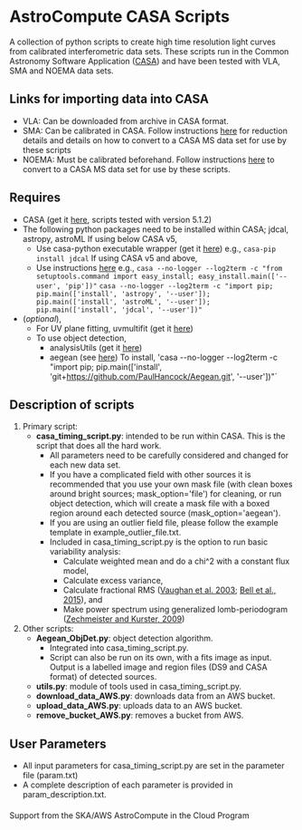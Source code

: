 # AstroCompute CASA Scripts
A collection of python scripts to create high time resolution light curves from calibrated interferometric data sets. These scripts run in the Common Astronomy Software Application ([CASA](http://casa.nrao.edu)) and have been tested with VLA, SMA and NOEMA data sets.

## Links for importing data into CASA
* VLA: Can be downloaded from archive in CASA format.
* SMA: Can be calibrated in CASA. Follow instructions [here](https://www.cfa.harvard.edu/sma/casa) for reduction details and details on how to convert to a CASA MS data set for use by these scripts
* NOEMA: Must be calibrated beforehand. Follow instructions [here](http://www.iram.fr/IRAMFR/ARC/documents/filler/casa-gildas.pdf) to convert to a CASA MS data set for use by these scripts.

## Requires
* CASA (get it [here](https://svn.cv.nrao.edu/casa/linux_distro/release/el6), scripts tested with version 5.1.2)
* The following python packages need to be installed within CASA; jdcal, astropy, astroML
If using below CASA v5,
   * Use casa-python executable wrapper (get it [here](https://github.com/radio-astro-tools/casa-python))
   e.g., `casa-pip install jdcal`
If using CASA v5 and above,
   * Use instructions [here](http://docs.astropy.org/en/stable/install.html)
   e.g., `casa --no-logger --log2term -c "from setuptools.command import easy_install; easy_install.main(['--user', 'pip'])"`
   `casa --no-logger --log2term -c "import pip; pip.main(['install', 'astropy', '--user']); pip.main(['install', 'astroML', '--user']); pip.main(['install', 'jdcal', '--user'])"`
* (*optional*),
   * For UV plane fitting, uvmultifit (get it [here](http://nordic-alma.se/support/software-tools))
   * To use object detection,
      * analysisUtils (get it [here](https://casaguides.nrao.edu/index.php?title=Analysis_Utilities))
      * aegean (see [here](https://github.com/PaulHancock/Aegean))
      To install, 'casa --no-logger --log2term -c "import pip; pip.main(['install', 'git+https://github.com/PaulHancock/Aegean.git', '--user'])"`

## Description of scripts
1. Primary script:
   * **casa_timing_script.py**: intended to be run within CASA. This is the script that does all the hard work.
      * All parameters need to be carefully considered and changed for each new data set.
      * If you have a complicated field with other sources it is recommended that you use your own mask file (with clean boxes     around bright sources; mask_option='file') for cleaning, or run object detection, which will create a mask file with a       boxed region around each detected source (mask_option='aegean').
      * If you are using an outlier field file, please follow the example template in example_outlier_file.txt.
      * Included in casa_timing_script.py is the option to run basic variability analysis:
         * Calculate weighted mean and do a chi^2 with a constant flux model,
         * Calculate excess variance,
         * Calculate fractional RMS ([Vaughan et al. 2003](http://adsabs.harvard.edu/abs/2003MNRAS.345.1271V); [Bell et al., 2015](http://adsabs.harvard.edu/abs/2015MNRAS.450.4221B)), and
         * Make power spectrum using generalized lomb-periodogram ([Zechmeister and Kurster, 2009](http://adsabs.harvard.edu/abs/2009A%26A...496..577Z))
2. Other scripts:
   * **Aegean_ObjDet.py**: object detection algorithm.
      * Integrated into casa_timing_script.py.
      * Script can also be run on its own, with a fits image as input. Output is a labelled image and region files (DS9 and CASA format) of detected sources.
   * **utils.py**: module of tools used in casa_timing_script.py.
   * **download_data_AWS.py**: downloads data from an AWS bucket.
   * **upload_data_AWS.py**: uploads data to an AWS bucket.
   * **remove_bucket_AWS.py**: removes a bucket from AWS.

## User Parameters
* All input parameters for casa_timing_script.py are set in the parameter file (param.txt)
* A complete description of each parameter is provided in param_description.txt.

####
Support from the SKA/AWS AstroCompute in the Cloud Program
